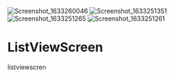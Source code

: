 ![Screenshot_1633260046](https://user-images.githubusercontent.com/89948560/135774321-31d1f6c7-f6c0-4477-8afd-e8fe492d862f.png)
![Screenshot_1633251351](https://user-images.githubusercontent.com/89948560/135770784-6441b4b4-1f41-4949-a1b3-7e6a750ff62a.png)
![Screenshot_1633251265](https://user-images.githubusercontent.com/89948560/135770748-78ca0017-fd85-4499-8b7c-e821aac407e8.png)
![Screenshot_1633251261](https://user-images.githubusercontent.com/89948560/135770739-3275c9ac-d469-4bce-8aa7-8d6f4c300107.png)
# ListViewScreen
listviewscren
